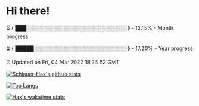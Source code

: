 # Hi there!

⏳ { ███░░░░░░░░░░░░░░░░░░░░░░░░░░░ } - 12.15% - Month progress

⏳ { █████░░░░░░░░░░░░░░░░░░░░░░░░░ } - 17.20% - Year progress

⏰ Updated on Fri, 04 Mar 2022 18:25:52 GMT


[![Schlauer-Hax's github stats](https://github-readme-stats.vercel.app/api?username=Schlauer-Hax&show_icons=true&theme=dark&count_private=true)](https://github.com/Schlauer-Hax)


[![Top Langs](https://github-readme-stats.vercel.app/api/top-langs/?username=Schlauer-Hax&layout=compact&theme=dark)](https://github.com/Schlauer-Hax?tab=repositories)


[![Hax's wakatime stats](https://github-readme-stats.vercel.app/api/wakatime?username=Hax&theme=dark)](https://wakatime.com/@Hax)

